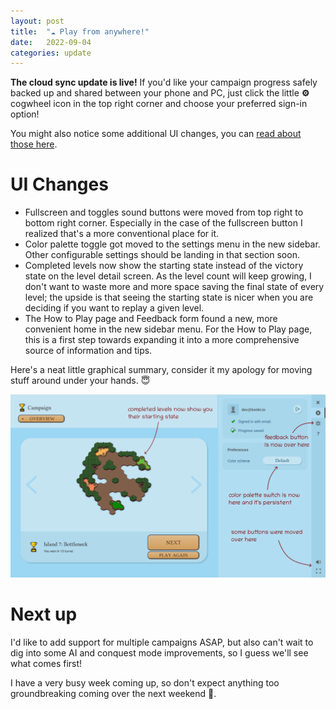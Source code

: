 ```yaml
---
layout: post
title:  "☁ Play from anywhere!"
date:   2022-09-04
categories: update
---
```


**The cloud sync update is live!** If you'd like your campaign progress safely backed up and shared between your phone and PC, 
just click the little **⚙** cogwheel icon in the top right corner and choose your preferred sign-in option!

You might also notice some additional UI changes, you can [read about those here](/update/2022/09/04/cloud-sync.html).

<!-- excerpt-end -->

# UI Changes

- Fullscreen and toggles sound buttons were moved from top right to bottom right corner. Especially in the case of the fullscreen
 button I realized that's a more conventional place for it.
- Color palette toggle got moved to the settings menu in the new sidebar. Other configurable settings should be
landing in that section soon.
- Completed levels now show the starting state instead of the victory state on the level detail screen. As the level count will keep growing, I don't want to waste more and more space saving the final state of every level; the upside is that seeing the starting state is nicer when you are deciding if you want to replay a given level.
- The How to Play page and Feedback form found a new, more convenient home in the new sidebar menu. For the How to Play page, this is a first step towards expanding it into a more comprehensive source of information and tips.

Here's a neat little graphical summary, consider it my apology for moving stuff around under your hands. 😇

<img src="/img/blog/ui-changes.png"/>


# Next up

I'd like to add support for multiple campaigns ASAP, but also can't wait to dig into
some AI and conquest mode improvements, so I guess we'll see what comes first! 

I have a very busy week coming up, so don't expect anything too groundbreaking coming over the next weekend 🙂.

